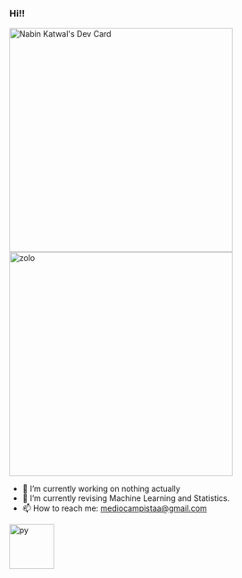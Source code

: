 ### Hi!!

<a href="https://app.daily.dev/nabeenkatwal7"><img src="https://api.daily.dev/devcards/47a55d97e6c142af9862d44e7d2aea68.png?r=jcd" width="400" alt="Nabin Katwal's Dev Card"/></a>
<img src="https://static.wikia.nocookie.net/onepiece/images/6/64/Roronoa_Zoro_Anime_Pre_Timeskip_Infobox.png/revision/latest?cb=20220916035736" width="400" height="400" alt="zolo"/>

- 🔭 I’m currently working on nothing actually
- 🌱 I’m currently revising Machine Learning and Statistics.
- 📫 How to reach me: mediocampistaa@gmail.com

<img src="https://upload.wikimedia.org/wikipedia/commons/thumb/c/c3/Python-logo-notext.svg/1200px-Python-logo-notext.svg.png" width="80" alt="py"/>
